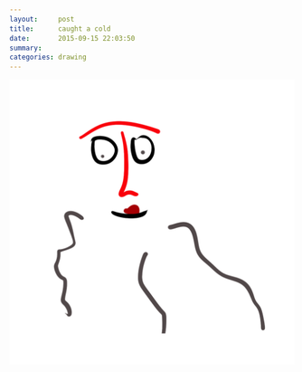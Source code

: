 ```yaml
---
layout:     post
title:      caught a cold
date:       2015-09-15 22:03:50
summary:    
categories: drawing
---
```

![caught a cold](/images/diary/caught-a-cold.png "Good excuse for doing nothing.")
